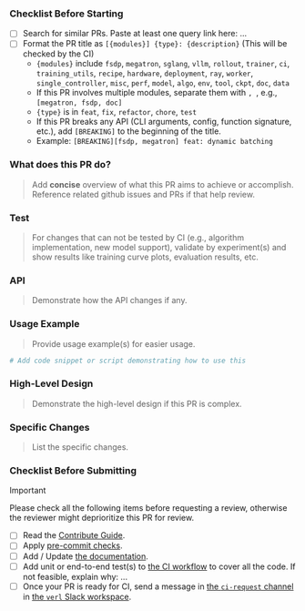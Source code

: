 ### Checklist Before Starting

- [ ] Search for similar PRs. Paste at least one query link here: ...
- [ ] Format the PR title as `[{modules}] {type}: {description}` (This will be checked by the CI)
  - `{modules}` include `fsdp`, `megatron`, `sglang`, `vllm`, `rollout`, `trainer`, `ci`, `training_utils`, `recipe`, `hardware`, `deployment`, `ray`, `worker`, `single_controller`, `misc`, `perf`, `model`, `algo`, `env`, `tool`, `ckpt`, `doc`, `data`
  - If this PR involves multiple modules, separate them with `, `, e.g., `[megatron, fsdp, doc]`
  - `{type}` is in `feat`, `fix`, `refactor`, `chore`, `test`
  - If this PR breaks any API (CLI arguments, config, function signature, etc.), add `[BREAKING]` to the beginning of the title.
  - Example: `[BREAKING][fsdp, megatron] feat: dynamic batching`

### What does this PR do?

> Add **concise** overview of what this PR aims to achieve or accomplish. Reference related github issues and PRs if that help review.

### Test

> For changes that can not be tested by CI (e.g., algorithm implementation, new model support), validate by experiment(s) and show results like training curve plots, evaluation results, etc.

### API

> Demonstrate how the API changes if any.

### Usage Example

> Provide usage example(s) for easier usage.

```python
# Add code snippet or script demonstrating how to use this
```

### High-Level Design

> Demonstrate the high-level design if this PR is complex.

### Specific Changes

> List the specific changes.

### Checklist Before Submitting

> [!IMPORTANT]
> Please check all the following items before requesting a review, otherwise the reviewer might deprioritize this PR for review.

- [ ] Read the [Contribute Guide](https://github.com/volcengine/verl?tab=readme-ov-file#contribution-guide).
- [ ] Apply [pre-commit checks](https://github.com/volcengine/verl?tab=readme-ov-file#code-linting-and-formatting).
- [ ] Add / Update [the documentation](https://github.com/volcengine/verl/tree/main/docs).
- [ ] Add unit or end-to-end test(s) to [the CI workflow](https://github.com/volcengine/verl/tree/main/.github/workflows) to cover all the code. If not feasible, explain why: ...
- [ ] Once your PR is ready for CI, send a message in [the `ci-request` channel](https://verl-project.slack.com/archives/C091TCESWB1) in [the `verl` Slack workspace](https://join.slack.com/t/verl-project/shared_invite/zt-3855yhg8g-CTkqXu~hKojPCmo7k_yXTQ).
